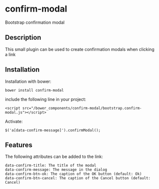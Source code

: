 # confirm-modal
Bootstrap confirmation modal

## Description

This small plugin can be used to create confirmation modals when clicking a link

## Installation

Installation with bower:

  `bower install confirm-modal`

include the following line in your project:

  `<script src="/bower_components/confirm-modal/bootstrap.confirm-modal.js"></script>`

Activate:

  `$('a[data-confirm-message]').confirmModal();`


## Features

The following attributes can be added to the link:

	data-confirm-title: The title of the modal
	data-confirm-message: The message in the dialog
	data-confirm-btn-ok: The caption of the OK button (default: Ok)
	data-confirm-btn-cancel: The caption of the Cancel button (default: Cancel)
